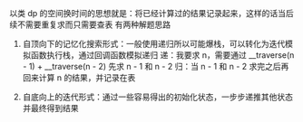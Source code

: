 以类 dp 的空间换时间的思想就是：将已经计算过的结果记录起来，这样的话当后续不需要重复求而只需要查表
有两种解题思路
1. 自顶向下的记忆化搜索形式：一般使用递归所以可能爆栈，可以转化为迭代模拟函数执行栈，通过回调函数模拟递归
递：我要求 n，需要通过 __traverse(n - 1) + __traverse(n - 2) 先求 n - 1 和 n - 2
归：当 n - 1 和 n - 2 求完之后再回来计算 n 的结果，并记录在表

2. 自底向上的迭代形式：通过一些容易得出的初始化状态，一步步递推其他状态并最终得到结果